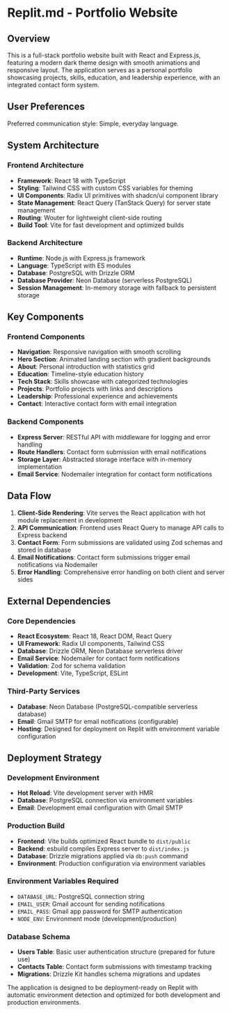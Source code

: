 # Replit.md - Portfolio Website

## Overview

This is a full-stack portfolio website built with React and Express.js, featuring a modern dark theme design with smooth animations and responsive layout. The application serves as a personal portfolio showcasing projects, skills, education, and leadership experience, with an integrated contact form system.

## User Preferences

Preferred communication style: Simple, everyday language.

## System Architecture

### Frontend Architecture
- **Framework**: React 18 with TypeScript
- **Styling**: Tailwind CSS with custom CSS variables for theming
- **UI Components**: Radix UI primitives with shadcn/ui component library
- **State Management**: React Query (TanStack Query) for server state management
- **Routing**: Wouter for lightweight client-side routing
- **Build Tool**: Vite for fast development and optimized builds

### Backend Architecture
- **Runtime**: Node.js with Express.js framework
- **Language**: TypeScript with ES modules
- **Database**: PostgreSQL with Drizzle ORM
- **Database Provider**: Neon Database (serverless PostgreSQL)
- **Session Management**: In-memory storage with fallback to persistent storage

## Key Components

### Frontend Components
- **Navigation**: Responsive navigation with smooth scrolling
- **Hero Section**: Animated landing section with gradient backgrounds
- **About**: Personal introduction with statistics grid
- **Education**: Timeline-style education history
- **Tech Stack**: Skills showcase with categorized technologies
- **Projects**: Portfolio projects with links and descriptions
- **Leadership**: Professional experience and achievements
- **Contact**: Interactive contact form with email integration

### Backend Components
- **Express Server**: RESTful API with middleware for logging and error handling
- **Route Handlers**: Contact form submission with email notifications
- **Storage Layer**: Abstracted storage interface with in-memory implementation
- **Email Service**: Nodemailer integration for contact form notifications

## Data Flow

1. **Client-Side Rendering**: Vite serves the React application with hot module replacement in development
2. **API Communication**: Frontend uses React Query to manage API calls to Express backend
3. **Contact Form**: Form submissions are validated using Zod schemas and stored in database
4. **Email Notifications**: Contact form submissions trigger email notifications via Nodemailer
5. **Error Handling**: Comprehensive error handling on both client and server sides

## External Dependencies

### Core Dependencies
- **React Ecosystem**: React 18, React DOM, React Query
- **UI Framework**: Radix UI components, Tailwind CSS
- **Database**: Drizzle ORM, Neon Database serverless driver
- **Email Service**: Nodemailer for contact form notifications
- **Validation**: Zod for schema validation
- **Development**: Vite, TypeScript, ESLint

### Third-Party Services
- **Database**: Neon Database (PostgreSQL-compatible serverless database)
- **Email**: Gmail SMTP for email notifications (configurable)
- **Hosting**: Designed for deployment on Replit with environment variable configuration

## Deployment Strategy

### Development Environment
- **Hot Reload**: Vite development server with HMR
- **Database**: PostgreSQL connection via environment variables
- **Email**: Development email configuration with Gmail SMTP

### Production Build
- **Frontend**: Vite builds optimized React bundle to `dist/public`
- **Backend**: esbuild compiles Express server to `dist/index.js`
- **Database**: Drizzle migrations applied via `db:push` command
- **Environment**: Production configuration via environment variables

### Environment Variables Required
- `DATABASE_URL`: PostgreSQL connection string
- `EMAIL_USER`: Gmail account for sending notifications
- `EMAIL_PASS`: Gmail app password for SMTP authentication
- `NODE_ENV`: Environment mode (development/production)

### Database Schema
- **Users Table**: Basic user authentication structure (prepared for future use)
- **Contacts Table**: Contact form submissions with timestamp tracking
- **Migrations**: Drizzle Kit handles schema migrations and updates

The application is designed to be deployment-ready on Replit with automatic environment detection and optimized for both development and production environments.